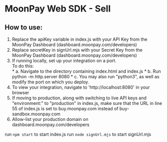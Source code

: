 # MoonPay Web SDK - Sell

## How to use:
1. Replace the apiKey variable in index.js with your API Key from the MoonPay Dashboard (dashboard.moonpay.com/developers)
2. Replace secretKey in signUrl.mjs with your Secret Key from the MoonPay Dashboard (dashboard.moonpay.com/developers)
3. If running locally, set up your integration on a port.\
    To do this:\
        * a. Navigate to the directory containing index.html and index.js
        * b. Run python -m http.server 8080
        * c. You may also run "python3", as well as modify the port on which you deploy.
4. To view your integration, navigate to 'http://localhost:8080' in your browser
5. If moving to production, along with switching to live API keys and "environment:" to "production" in index.js, make sure that the URL in line 55 of index.js is set to buy.moonpay.com instead of buy-sandbox.moonpay.com
6. Allow-list your production domain on dashboard.moonpay.com/developers

run `npm start` to start index.js
run `node signUrl.mjs` to start signUrl.mjs
